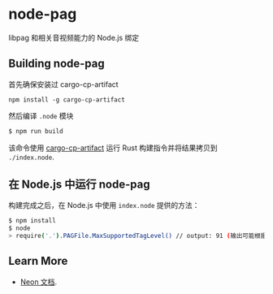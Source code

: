 # node-pag

libpag 和相关音视频能力的 Node.js 绑定

## Building node-pag

首先确保安装过 cargo-cp-artifact

```
npm install -g cargo-cp-artifact
```

然后编译 `.node` 模块

```sh
$ npm run build
```

该命令使用 [cargo-cp-artifact](https://github.com/neon-bindings/cargo-cp-artifact) 运行 Rust 构建指令并将结果拷贝到 `./index.node`.

## 在 Node.js 中运行 node-pag

构建完成之后，在 Node.js 中使用 `index.node` 提供的方法：

```sh
$ npm install
$ node
> require('.').PAGFile.MaxSupportedTagLevel() // output: 91 (输出可能根据 libpag 的升级而变化)
```

## Learn More

* [Neon 文档](https://neon-bindings.com).